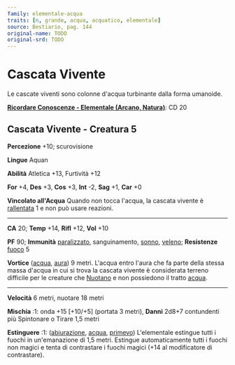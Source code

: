 ```yaml
---
family: elementale-acqua
traits: [n, grande, acqua, acquatico, elementale]
source: Bestiario, pag. 144
original-name: TODO
original-srd: TODO
---
```


# Cascata Vivente

Le cascate viventi sono colonne d'acqua turbinante dalla forma umanoide.

**[Ricordare Conoscenze - Elementale (Arcano, Natura)](/azioni/ricordare-conoscenze)**:
CD 20

## Cascata Vivente - Creatura 5

**Percezione** +10; scurovisione

**Lingue** Aquan

**Abilità** Atletica +13, Furtività +12

**For** +4, **Des** +3, **Cos** +3, **Int** -2, **Sag** +1, **Car** +0

**Vincolato all'Acqua** Quando non tocca l'acqua, la cascata vivente è
[rallentata](/condizioni/rallentato) 1 e non può usare reazioni.

---

**CA** 20; **Temp** +14, **Rifl** +12, **Vol** +10

**PF** 90; **Immunità** [paralizzato](/condizioni/paralizzato), sanguinamento,
[sonno](/tratti/sonno), [veleno](/tratti/veleno); **Resistenze**
[fuoco](/tratti/fuoco) 5

**Vortice** ([acqua](/tratti/acqua), [aura](/tratti/aura)) 9 metri. L'acqua
entro l'aura che fa parte della stessa massa d'acqua in cui si trova la cascata
vivente è considerata terreno difficile per le creature che
[Nuotano](/azioni/nuotare) e non possiedono il tratto [acqua](/tratti/acqua).

---

**Velocità** 6 metri, nuotare 18 metri

**Mischia** :1: onda +15 \[+10/+5] (portata 3 metri), **Danni** 2d8+7
contundenti più Spintonare o Tirare 1,5 metri

**Estinguere** :1: ([abiurazione](/tratti/abiurazione), [acqua](/tratti/acqua),
[primevo](/tratti/primevo)) L'elementale estingue tutti i fuochi in
un'emanazione di 1,5 metri. Estingue automaticamente tutti i fuochi non magici e
tenta di contrastare i fuochi magici (+14 al modificatore di contrastare).
